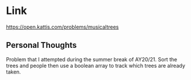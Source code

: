 # Link

https://open.kattis.com/problems/musicaltrees

## Personal Thoughts

Problem that I attempted during the summer break of AY20/21. Sort the trees and people then use a boolean array to track which trees are already taken.

